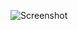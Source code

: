 ![Screenshot](https://raw.githubusercontent.com/Cryakl/Ultimate-RAT-Collection/refs/heads/main/PunisherRat/Punisher%20RAT%20v0.5/Screenshot.png)
